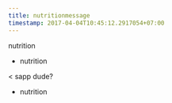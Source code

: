 ```yaml
---
title: nutritionmessage
timestamp: 2017-04-04T10:45:12.2917054+07:00
---
```


nutrition
* nutrition

< sapp dude?
* nutrition
